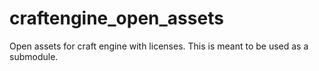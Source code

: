 # craftengine_open_assets
Open assets for craft engine with licenses. This is meant to be used as a submodule.
